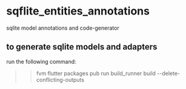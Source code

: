 # sqflite_entities_annotations

sqlite model annotations and code-generator

## to generate sqlite models and adapters 

run the following command:

>> fvm flutter packages pub run build_runner build --delete-conflicting-outputs   
